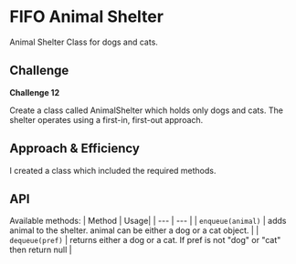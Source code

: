 # FIFO Animal Shelter

Animal Shelter Class for dogs and cats.

## Challenge

**Challenge 12**

Create a class called AnimalShelter which holds only dogs and cats. The shelter operates using a first-in, first-out approach.

## Approach & Efficiency

I created a class which included the required methods.

## API

Available methods:
| Method | Usage|
| --- | --- |
| `enqueue(animal)` |  adds animal to the shelter. animal can be either a dog or a cat object. |
| `dequeue(pref)` | returns either a dog or a cat. If pref is not "dog" or "cat" then return null |
